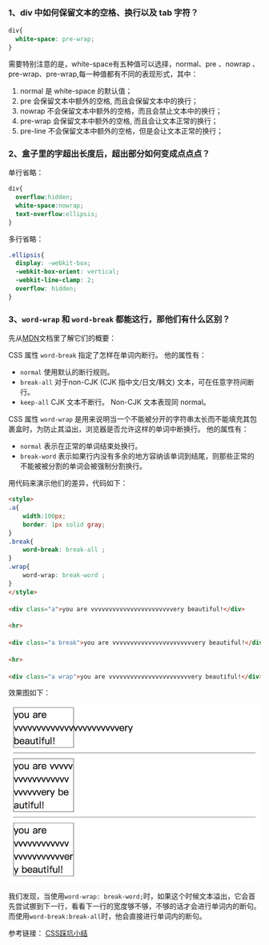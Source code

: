 ### 1、div 中如何保留文本的空格、换行以及 tab 字符？

```css
div{
  white-space: pre-wrap;
}
```

需要特别注意的是，white-space有五种值可以选择，normal、pre 、nowrap 、pre-wrap、pre-wrap,每一种值都有不同的表现形式，其中：

1. normal 是 white-space 的默认值；
1. pre 会保留文本中额外的空格, 而且会保留文本中的换行；
1. nowrap 不会保留文本中额外的空格，而且会禁止文本中的换行；
1. pre-wrap 会保留文本中额外的空格, 而且会让文本正常的换行；
1. pre-line 不会保留文本中额外的空格，但是会让文本正常的换行；

### 2、盒子里的字超出长度后，超出部分如何变成点点点？

单行省略：

```css
div{
  overflow:hidden;
  white-space:nowrap;
  text-overflow:ellipsis;
}
```

多行省略：

```css
.ellipsis{
  display: -webkit-box;
  -webkit-box-orient: vertical;
  -webkit-line-clamp: 2;
  overflow: hidden;
}
```

### 3、`word-wrap` 和 `word-break` 都能这行，那他们有什么区别？

先从[MDN](https://developer.mozilla.org/zh-CN/docs/Web/CSS/word-break)文档里了解它们的概要：

CSS 属性 `word-break` 指定了怎样在单词内断行。
他的属性有：

* `normal`   使用默认的断行规则。
* `break-all`   对于non-CJK (CJK 指中文/日文/韩文) 文本，可在任意字符间断行。
* `keep-all`   CJK 文本不断行。 Non-CJK 文本表现同 normal。

CSS 属性 `word-wrap` 是用来说明当一个不能被分开的字符串太长而不能填充其包裹盒时，为防止其溢出，浏览器是否允许这样的单词中断换行。
他的属性有：

* `normal`   表示在正常的单词结束处换行。
* `break-word`   表示如果行内没有多余的地方容纳该单词到结尾，则那些正常的不能被被分割的单词会被强制分割换行。

用代码来演示他们的差异，代码如下：

```html
<style>
.a{
    width:100px;
    border: 1px solid gray;
}
.break{
    word-break: break-all ;
}
.wrap{
    word-wrap: break-word ;
}
</style>

<div class="a">you are vvvvvvvvvvvvvvvvvvvvvvvery beautiful!</div>

<hr>

<div class="a break">you are vvvvvvvvvvvvvvvvvvvvvvvery beautiful!</div>

<hr>

<div class="a wrap">you are vvvvvvvvvvvvvvvvvvvvvvvery beautiful!</div>

```

效果图如下：

![Alt text](https://github.com/WangYuLue/pic_of_blog/blob/master/1710/6.jpeg?raw=true)

我们发现，当使用`word-wrap: break-word;`时，如果这个时候文本溢出，它会首先尝试挪到下一行，看看下一行的宽度够不够，不够的话才会进行单词内的断句。而使用`word-break:break-all`时，他会直接进行单词内的断句。

参考链接：
[CSS踩坑小结](https://github.com/WangYuLue/docs/edit/master/docs/code/frontend/CSS%E8%B8%A9%E5%9D%91%E5%B0%8F%E7%BB%93.md)
